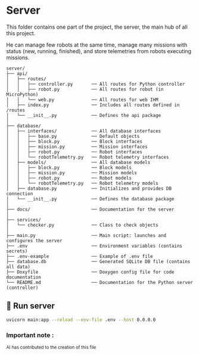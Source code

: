 # Server

This folder contains one part of the project, the server, the main hub of all this project.

He can manage few robots at the same time, manage many missions with status (new, running, finished), and store telemetries from robots executing missions.

```
server/
├── api/
│   ├── routes/
│   │   ├── controller.py       ── All routes for Python controller
│   │   ├── robot.py            ── All routes for robot (in MicroPython)
│   │   └── web.py              ── All routes for web IHM
│   ├── index.py                ── Includes all routes defined in /routes
│   └── __init__.py             ── Defines the api package
│
├── database/
│   ├── interfaces/             ── All database interfaces
│   │   ├── base.py             ── Default objects
│   │   ├── block.py            ── Block interfaces
│   │   ├── mission.py          ── Mission interfaces
│   │   ├── robot.py            ── Robot interfaces
│   │   └── robotTelemetry.py   ── Robot telemetry interfaces
│   ├── models/                 ── All database models
│   │   ├── block.py            ── Block models
│   │   ├── mission.py          ── Mission models
│   │   ├── robot.py            ── Robot models
│   │   └── robotTelemetry.py   ── Robot telemetry models
│   ├── database.py             ── Initializes and provides DB connection
│   └── __init__.py             ── Defines the database package
│
├── docs/                       ── Documentation for the server
│
├── services/
│   └── checker.py              ── Class to check objects
│
├── main.py                     ── Main script: launches and configures the server
├── .env                        ── Environment variables (contains secrets)
├── .env-example                ── Example of .env file
├── database.db                 ── Generated SQLite DB file (contains all data)
├── Doxyfile                    ── Doxygen config file for code documentation
└── README.md                   ── Documentation for the Python server (controller)
```

## 🚀 Run server

```bash
uvicorn main:app --reload --env-file .env --host 0.0.0.0
```

### **Important note :**
<sub>AI has contributed to the creation of this file</sub>